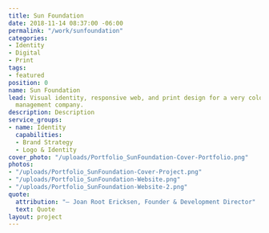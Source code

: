 ```yaml
---
title: Sun Foundation
date: 2018-11-14 08:37:00 -06:00
permalink: "/work/sunfoundation"
categories:
- Identity
- Digital
- Print
tags:
- featured
position: 0
name: Sun Foundation
lead: Visual identity, responsive web, and print design for a very colorful event
  management company.
description: Description
service_groups:
- name: Identity
  capabilities:
  - Brand Strategy
  - Logo & Identity
cover_photo: "/uploads/Portfolio_SunFoundation-Cover-Portfolio.png"
photos:
- "/uploads/Portfolio_SunFoundation-Cover-Project.png"
- "/uploads/Portfolio_SunFoundation-Website.png"
- "/uploads/Portfolio_SunFoundation-Website-2.png"
quote:
  attribution: "– Joan Root Ericksen, Founder & Development Director"
  text: Quote
layout: project
---
```



